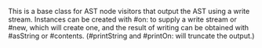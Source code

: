 This is a base class for AST node visitors that output the AST using a write stream. Instances can be created with #on: to supply a write stream or #new, which will create one, and the result of writing can be obtained with #asString or #contents. (#printString and #printOn: will truncate the output.)